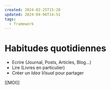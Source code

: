 ```yaml
---
created: 2024-02-25T15:28
updated: 2024-04-06T14:51
tags:
  - framework
---
```

# Habitudes quotidiennes

- Ecrire (Journal, Posts, Articles, Blog…)
- Lire (Livres en particulier)
- Créer un *Idea Visual* pour partager

[[MOI]]